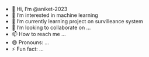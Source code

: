 - 👋 Hi, I’m @aniket-2023
- 👀 I’m interested in machine learning 
- 🌱 I’m currently learning project on survilleance system
- 💞️ I’m looking to collaborate on ...
- 📫 How to reach me ...
- 😄 Pronouns: ...
- ⚡ Fun fact: ...

<!---
aniket-2023/aniket-2023 is a ✨ special ✨ repository because its `README.md` (this file) appears on your GitHub profile.
You can click the Preview link to take a look at your changes.
--->
